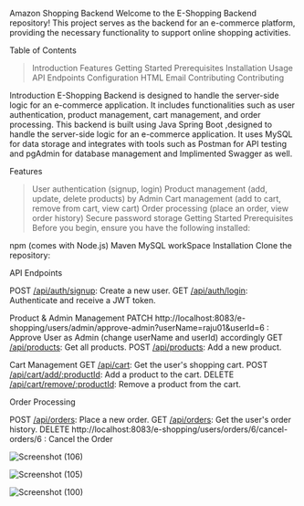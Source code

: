Amazon Shopping Backend
Welcome to the E-Shopping Backend repository! This project serves as the backend for an e-commerce platform, providing the necessary functionality to support online shopping activities.

Table of Contents
  > Introduction
  > Features
  > Getting Started
  > Prerequisites
  > Installation
  > Usage
  > API Endpoints
  > Configuration
  > HTML Email
  > Contributing
  > Contributing

Introduction
  E-Shopping Backend is designed to handle the server-side logic for an e-commerce application. It includes functionalities such as user authentication, product management, cart management, and order processing. This backend is built using Java Spring Boot ,designed to handle the server-side logic for an e-commerce application. It uses MySQL for data storage and integrates with tools such as Postman for API testing and pgAdmin for database management and Implimented Swagger as well.

Features

  > User authentication (signup, login)
  > Product management (add, update, delete products) by Admin
  > Cart management (add to cart, remove from cart, view cart)
  > Order processing (place an order, view order history)
  > Secure password storage
  > Getting Started
  > Prerequisites
  > Before you begin, ensure you have the following installed:
  
  npm (comes with Node.js)
  Maven
  MySQL workSpace
  Installation
  Clone the repository:
  
  
API Endpoints

POST [/api/auth/signup](http://localhost:8083/e-shopping/users/sign-up): Create a new user.
GET [/api/auth/login](http://localhost:8083/e-shopping/users/login): Authenticate and receive a JWT token.

Product & Admin Management
PATCH http://localhost:8083/e-shopping/users/admin/approve-admin?userName=raju01&userId=6 : Approve User as Admin (change userName and userId) accordingly
GET [/api/products](http://localhost:8083/e-shopping/admin/products?userName=ARJUN): Get all products.
POST [/api/products](http://localhost:8083/e-shopping/admin/product/add): Add a new product.

Cart Management
GET [/api/cart](http://localhost:8083/e-shopping/users/show-cart?uid=4): Get the user's shopping cart.
POST [/api/cart/add/:productId](http://localhost:8083/e-shopping/users/2?uid=6): Add a product to the cart.
DELETE [/api/cart/remove/:productId](http://localhost:8083/e-shopping/users/cart/remove-item?uid=4&pid=5): Remove a product from the cart.

Order Processing

POST [/api/orders](http://localhost:8083/e-shopping/users/place-order): Place a new order.
GET [/api/orders](http://localhost:8083/e-shopping/users/100/your-orders): Get the user's order history.
DELETE http://localhost:8083/e-shopping/users/orders/6/cancel-orders/6 : Cancel the Order


![Screenshot (106)](https://github.com/arjun-chand/E-shopping-Backend/assets/124900252/1e027dc9-a247-4678-afbd-dea7f23860c2)



![Screenshot (105)](https://github.com/arjun-chand/E-shopping-Backend/assets/124900252/a2b09b66-c6b8-4ae6-9749-bf480bcea7ac)


![Screenshot (100)](https://github.com/arjun-chand/E-shopping-Backend/assets/124900252/0700b200-90f7-4521-a2f8-d87cc4582bd9)

